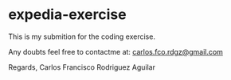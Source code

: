 # expedia-exercise

This is my submition for the coding exercise.

Any doubts feel free to contactme at: carlos.fco.rdgz@gmail.com

Regards,
Carlos Francisco Rodriguez Aguilar
